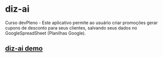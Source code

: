 # diz-ai
Curso devPleno - Este aplicativo permite ao usuário criar promoções gerar cupons de desconto para seus clientes, salvando seus dados no GoogleSpreadSheet (Planilhas Google). 

## [diz-ai demo](https://diz-ai-delta.vercel.app/)
